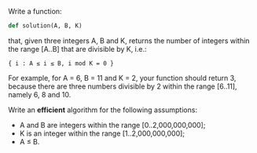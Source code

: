 Write a function:
```python
def solution(A, B, K)
```
that, given three integers A, B and K, returns the number of integers within the range [A..B] that are divisible by K, i.e.:
```
{ i : A ≤ i ≤ B, i mod K = 0 }
```
For example, for A = 6, B = 11 and K = 2, your function should return 3, because there are three numbers divisible by 2 within the range [6..11], namely 6, 8 and 10.

Write an **efficient** algorithm for the following assumptions:

* A and B are integers within the range [0..2,000,000,000];
* K is an integer within the range [1..2,000,000,000];
* A ≤ B.
